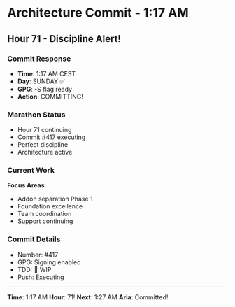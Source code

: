 # Architecture Commit - 1:17 AM

## Hour 71 - Discipline Alert!

### Commit Response
- **Time**: 1:17 AM CEST
- **Day**: SUNDAY ✅
- **GPG**: -S flag ready
- **Action**: COMMITTING!

### Marathon Status
- Hour 71 continuing
- Commit #417 executing
- Perfect discipline
- Architecture active

### Current Work
**Focus Areas**:
- Addon separation Phase 1
- Foundation excellence
- Team coordination
- Support continuing

### Commit Details
- Number: #417
- GPG: Signing enabled
- TDD: 🚧 WIP
- Push: Executing

---

**Time**: 1:17 AM
**Hour**: 71!
**Next**: 1:27 AM
**Aria**: Committed!